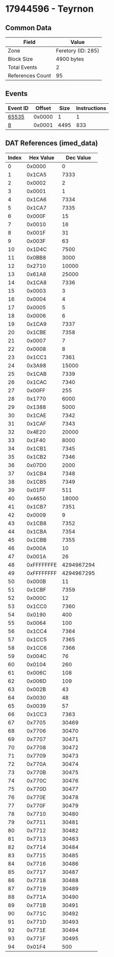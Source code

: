 # 17944596 - Teyrnon

## Common Data

| Field            | Value              |
|------------------|--------------------|
| Zone             | Feretory (ID: 285) |
| Block Size       | 4900 bytes         |
| Total Events     | 2                  |
| References Count | 95                 |

## Events

| Event ID            | Offset   |   Size |   Instructions |
|---------------------|----------|--------|----------------|
| [65535](./65535.md) | 0x0000   |      1 |              1 |
| [8](./8.md)         | 0x0001   |   4495 |            833 |

## DAT References (imed_data)

|   Index | Hex Value   |   Dec Value |
|---------|-------------|-------------|
|       0 | 0x0000      |           0 |
|       1 | 0x1CA5      |        7333 |
|       2 | 0x0002      |           2 |
|       3 | 0x0001      |           1 |
|       4 | 0x1CA6      |        7334 |
|       5 | 0x1CA7      |        7335 |
|       6 | 0x000F      |          15 |
|       7 | 0x0010      |          16 |
|       8 | 0x001F      |          31 |
|       9 | 0x003F      |          63 |
|      10 | 0x1D4C      |        7500 |
|      11 | 0x0BB8      |        3000 |
|      12 | 0x2710      |       10000 |
|      13 | 0x61A8      |       25000 |
|      14 | 0x1CA8      |        7336 |
|      15 | 0x0003      |           3 |
|      16 | 0x0004      |           4 |
|      17 | 0x0005      |           5 |
|      18 | 0x0006      |           6 |
|      19 | 0x1CA9      |        7337 |
|      20 | 0x1CBE      |        7358 |
|      21 | 0x0007      |           7 |
|      22 | 0x0008      |           8 |
|      23 | 0x1CC1      |        7361 |
|      24 | 0x3A98      |       15000 |
|      25 | 0x1CAB      |        7339 |
|      26 | 0x1CAC      |        7340 |
|      27 | 0x00FF      |         255 |
|      28 | 0x1770      |        6000 |
|      29 | 0x1388      |        5000 |
|      30 | 0x1CAE      |        7342 |
|      31 | 0x1CAF      |        7343 |
|      32 | 0x4E20      |       20000 |
|      33 | 0x1F40      |        8000 |
|      34 | 0x1CB1      |        7345 |
|      35 | 0x1CB2      |        7346 |
|      36 | 0x07D0      |        2000 |
|      37 | 0x1CB4      |        7348 |
|      38 | 0x1CB5      |        7349 |
|      39 | 0x01FF      |         511 |
|      40 | 0x4650      |       18000 |
|      41 | 0x1CB7      |        7351 |
|      42 | 0x0009      |           9 |
|      43 | 0x1CB8      |        7352 |
|      44 | 0x1CBA      |        7354 |
|      45 | 0x1CBB      |        7355 |
|      46 | 0x000A      |          10 |
|      47 | 0x001A      |          26 |
|      48 | 0xFFFFFFFE  |  4294967294 |
|      49 | 0xFFFFFFFF  |  4294967295 |
|      50 | 0x000B      |          11 |
|      51 | 0x1CBF      |        7359 |
|      52 | 0x000C      |          12 |
|      53 | 0x1CC0      |        7360 |
|      54 | 0x0190      |         400 |
|      55 | 0x0064      |         100 |
|      56 | 0x1CC4      |        7364 |
|      57 | 0x1CC5      |        7365 |
|      58 | 0x1CC6      |        7366 |
|      59 | 0x004C      |          76 |
|      60 | 0x0104      |         260 |
|      61 | 0x006C      |         108 |
|      62 | 0x006D      |         109 |
|      63 | 0x002B      |          43 |
|      64 | 0x0030      |          48 |
|      65 | 0x0039      |          57 |
|      66 | 0x1CC3      |        7363 |
|      67 | 0x7705      |       30469 |
|      68 | 0x7706      |       30470 |
|      69 | 0x7707      |       30471 |
|      70 | 0x7708      |       30472 |
|      71 | 0x7709      |       30473 |
|      72 | 0x770A      |       30474 |
|      73 | 0x770B      |       30475 |
|      74 | 0x770C      |       30476 |
|      75 | 0x770D      |       30477 |
|      76 | 0x770E      |       30478 |
|      77 | 0x770F      |       30479 |
|      78 | 0x7710      |       30480 |
|      79 | 0x7711      |       30481 |
|      80 | 0x7712      |       30482 |
|      81 | 0x7713      |       30483 |
|      82 | 0x7714      |       30484 |
|      83 | 0x7715      |       30485 |
|      84 | 0x7716      |       30486 |
|      85 | 0x7717      |       30487 |
|      86 | 0x7718      |       30488 |
|      87 | 0x7719      |       30489 |
|      88 | 0x771A      |       30490 |
|      89 | 0x771B      |       30491 |
|      90 | 0x771C      |       30492 |
|      91 | 0x771D      |       30493 |
|      92 | 0x771E      |       30494 |
|      93 | 0x771F      |       30495 |
|      94 | 0x01F4      |         500 |
